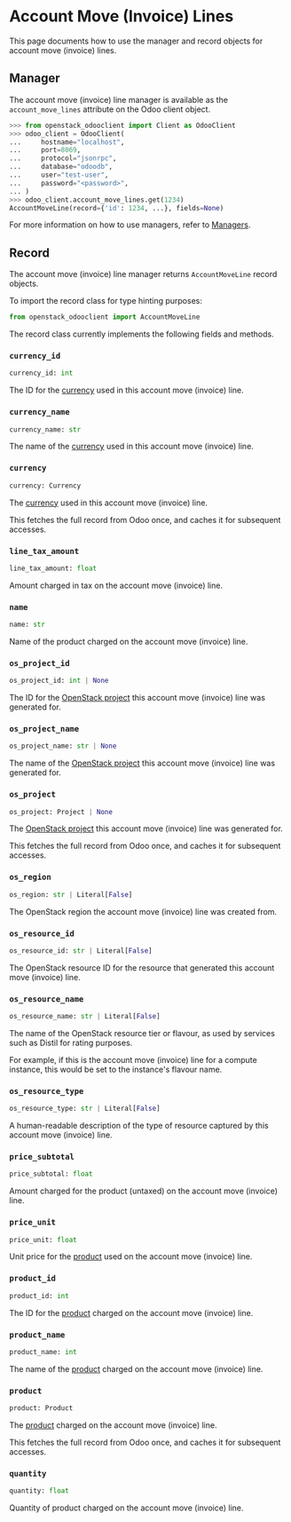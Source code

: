 # Account Move (Invoice) Lines

This page documents how to use the manager and record objects
for account move (invoice) lines.

## Manager

The account move (invoice) line manager is available as the `account_move_lines`
attribute on the Odoo client object.

```python
>>> from openstack_odooclient import Client as OdooClient
>>> odoo_client = OdooClient(
...     hostname="localhost",
...     port=8069,
...     protocol="jsonrpc",
...     database="odoodb",
...     user="test-user",
...     password="<password>",
... )
>>> odoo_client.account_move_lines.get(1234)
AccountMoveLine(record={'id': 1234, ...}, fields=None)
```

For more information on how to use managers, refer to [Managers](index.md).

## Record

The account move (invoice) line manager returns `AccountMoveLine` record objects.

To import the record class for type hinting purposes:

```python
from openstack_odooclient import AccountMoveLine
```

The record class currently implements the following fields and methods.

### `currency_id`

```python
currency_id: int
```

The ID for the [currency](currency.md) used in this account move (invoice) line.

### `currency_name`

```python
currency_name: str
```

The name of the [currency](currency.md) used in this account move (invoice) line.

### `currency`

```python
currency: Currency
```

The [currency](currency.md) used in this account move (invoice) line.

This fetches the full record from Odoo once,
and caches it for subsequent accesses.

### `line_tax_amount`

```python
line_tax_amount: float
```

Amount charged in tax on the account move (invoice) line.

### `name`

```python
name: str
```

Name of the product charged on the account move (invoice) line.

### `os_project_id`

```python
os_project_id: int | None
```

The ID for the [OpenStack project](project.md) this account move (invoice) line
was generated for.

### `os_project_name`

```python
os_project_name: str | None
```

The name of the [OpenStack project](project.md) this account move (invoice) line
was generated for.

### `os_project`

```python
os_project: Project | None
```

The [OpenStack project](project.md) this account move (invoice) line
was generated for.

This fetches the full record from Odoo once,
and caches it for subsequent accesses.

### `os_region`

```python
os_region: str | Literal[False]
```

The OpenStack region the account move (invoice) line
was created from.

### `os_resource_id`

```python
os_resource_id: str | Literal[False]
```

The OpenStack resource ID for the resource that generated
this account move (invoice) line.

### `os_resource_name`

```python
os_resource_name: str | Literal[False]
```

The name of the OpenStack resource tier or flavour,
as used by services such as Distil for rating purposes.

For example, if this is the account move (invoice) line
for a compute instance, this would be set to the instance's flavour name.

### `os_resource_type`

```python
os_resource_type: str | Literal[False]
```

A human-readable description of the type of resource captured
by this account move (invoice) line.

### `price_subtotal`

```python
price_subtotal: float
```

Amount charged for the product (untaxed) on the
account move (invoice) line.

### `price_unit`

```python
price_unit: float
```

Unit price for the [product](product.md) used on the account move (invoice) line.

### `product_id`

```python
product_id: int
```

The ID for the [product](product.md) charged on the
account move (invoice) line.

### `product_name`

```python
product_name: int
```

The name of the [product](product.md) charged on the
account move (invoice) line.

### `product`

```python
product: Product
```

The [product](product.md) charged on the
account move (invoice) line.

This fetches the full record from Odoo once,
and caches it for subsequent accesses.

### `quantity`

```python
quantity: float
```

Quantity of product charged on the account move (invoice) line.
